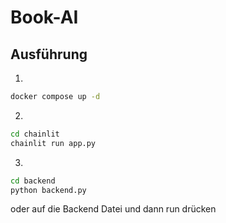 # Book-AI

## Ausführung
1.
```bash
docker compose up -d
```

2.
```bash
cd chainlit
chainlit run app.py
```

3. 
```bash
cd backend
python backend.py
```
oder auf die Backend Datei und dann run drücken